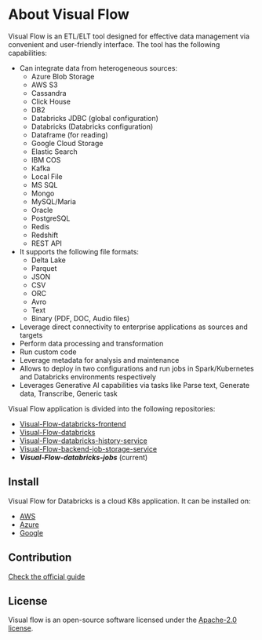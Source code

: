 # About Visual Flow

Visual Flow is an ETL/ELT tool designed for effective data management via convenient and user-friendly interface. The tool has the following capabilities:

- Can integrate data from heterogeneous sources:
  - Azure Blob Storage
  - AWS S3
  - Cassandra
  - Click House
  - DB2
  - Databricks JDBC (global configuration)
  - Databricks (Databricks configuration)
  - Dataframe (for reading)
  - Google Cloud Storage
  - Elastic Search
  - IBM COS
  - Kafka
  - Local File
  - MS SQL
  - Mongo
  - MySQL/Maria
  - Oracle
  - PostgreSQL
  - Redis
  - Redshift
  - REST API
- It supports the following file formats:
  - Delta Lake
  - Parquet
  - JSON
  - CSV
  - ORC
  - Avro
  - Text
  - Binary (PDF, DOC, Audio files)
- Leverage direct connectivity to enterprise applications as sources and targets
- Perform data processing and transformation
- Run custom code
- Leverage metadata for analysis and maintenance
- Allows to deploy in two configurations and run jobs in Spark/Kubernetes and Databricks environments respectively
- Leverages Generative AI capabilities via tasks like Parse text, Generate data, Transcribe, Generic task

Visual Flow application is divided into the following repositories:

- [Visual-Flow-databricks-frontend](https://github.com/ibagroup-eu/Visual-Flow-databricks-frontend)
- [Visual-Flow-databricks](https://github.com/ibagroup-eu/Visual-Flow-databricks)
- [Visual-Flow-databricks-history-service](https://github.com/ibagroup-eu/Visual-Flow-databricks-history-service)
- [Visual-Flow-backend-job-storage-service](https://github.com/ibagroup-eu/Visual-Flow-backend-job-storage-service)
- _**Visual-Flow-databricks-jobs**_ (current)

## Install

Visual Flow for Databricks is a cloud K8s application. It can be installed on:

- [AWS](https://github.com/ibagroup-eu/Visual-Flow-deploy/tree/amazon-databricks/INSTALL.md)
- [Azure](https://github.com/ibagroup-eu/Visual-Flow-deploy/tree/azure-databricks/INSTALL.md)
- [Google](https://github.com/ibagroup-eu/Visual-Flow-deploy/tree/google-databricks/INSTALL.md)

## Contribution

[Check the official guide](https://github.com/ibagroup-eu/Visual-Flow-for-Databricks/blob/main/CONTRIBUTING.md)

## License

Visual flow is an open-source software licensed under the [Apache-2.0 license](./LICENSE).
